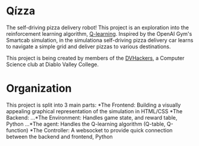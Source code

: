 # Qízza
The self-driving pizza delivery robot! This project is an exploration into the reinforcement learning algorithm, [Q-learning](https://en.wikipedia.org/wiki/Q-learning). Inspired by the OpenAI Gym's Smartcab simulation, in the simulationa self-driving pizza delivery car learns to navigate a simple grid and deliver pizzas to various destinations.

This project is being created by members of the [DVHackers](http://www.dvhackers.com), a Computer Science club at Diablo Valley College.


# Organization
This project is split into 3 main parts:
*The Frontend: Building a visually appealing graphical representation of the simulation in HTML/CSS
*The Backend:
...*The Environment: Handles game state, and reward table, Python
...*The agent: Handles the Q-learning algorithm (Q-table, Q-function)
*The Controller: A websocket to provide quick connection between the backend and frontend, Python
